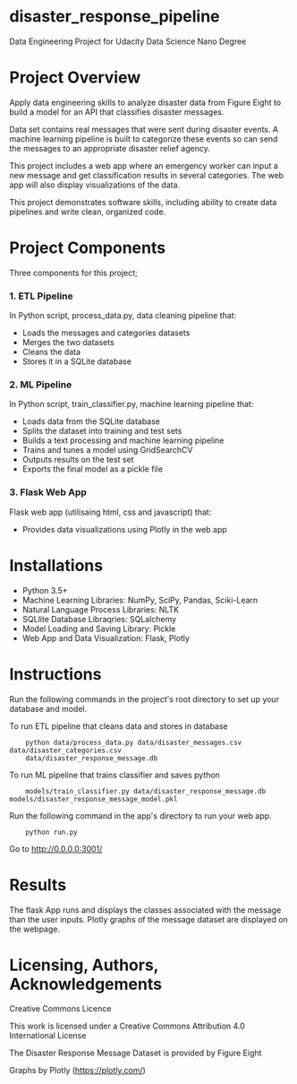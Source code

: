 # disaster_response_pipeline
Data Engineering Project for Udacity Data Science Nano Degree



# Project Overview
Apply data engineering skills to analyze disaster data from Figure Eight to build a model for an API that classifies disaster messages.

Data set contains real messages that were sent during disaster events. A machine learning pipeline is built to categorize these events so can send the messages to an appropriate disaster relief agency.

This project includes a web app where an emergency worker can input a new message and get classification results in several categories. The web app will also display visualizations of the data.

This project demonstrates software skills, including ability to create data pipelines and write clean, organized code.


# Project Components
Three components for this project;

### 1. ETL Pipeline
In Python script, process_data.py, data cleaning pipeline that:

- Loads the messages and categories datasets
- Merges the two datasets
- Cleans the data
- Stores it in a SQLite database

### 2. ML Pipeline
In Python script, train_classifier.py, machine learning pipeline that:

- Loads data from the SQLite database
- Splits the dataset into training and test sets
- Builds a text processing and machine learning pipeline
- Trains and tunes a model using GridSearchCV
- Outputs results on the test set
- Exports the final model as a pickle file

### 3. Flask Web App
Flask web app (utilisaing html, css and javascript) that:

- Provides data visualizations using Plotly in the web app


# Installations

- Python 3.5+
- Machine Learning Libraries: NumPy, SciPy, Pandas, Sciki-Learn
- Natural Language Process Libraries: NLTK
- SQLlite Database Libraqries: SQLalchemy
- Model Loading and Saving Library: Pickle
- Web App and Data Visualization: Flask, Plotly


# Instructions

Run the following commands in the project's root directory to set up your database and model.
        
To run ETL pipeline that cleans data and stores in database
        
        python data/process_data.py data/disaster_messages.csv data/disaster_categories.csv 
        data/disaster_response_message.db
        
To run ML pipeline that trains classifier and saves python
        
        models/train_classifier.py data/disaster_response_message.db models/disaster_response_message_model.pkl

Run the following command in the app's directory to run your web app. 
        
        python run.py

Go to http://0.0.0.0:3001/ 


# Results

The flask App runs and displays the classes associated with the message than the user inputs. Plotly graphs of the message dataset are displayed on the webpage.


# Licensing, Authors, Acknowledgements

Creative Commons Licence

This work is licensed under a Creative Commons Attribution 4.0 International License

The Disaster Response Message Dataset is provided by Figure Eight

Graphs by Plotly (https://plotly.com/)
